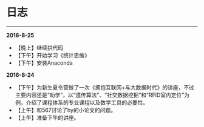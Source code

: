 # 日志
----
**2016-8-25**
- 【晚上】继续拱代码
- 【下午】开始学习《统计思维》
- 【下午】安装Anaconda

**2016-8-24**
- 【下午】为新生夏令营做了一次《拥抱互联网+与大数据时代》的讲座，不过主要内容还是“劝学”，以“遗传算法”、“社交数据挖掘”和“RFID室内定位”为例，介绍了课程体系的专业课程以及数学工具的必要性。
- 【上午】和567讨论了hy的小论文的问题。
- 【上午】准备下午的讲座。
